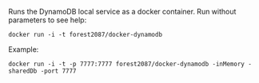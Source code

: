 Runs the DynamoDB local service as a docker container. Run without parameters to see help:

```
docker run -i -t forest2087/docker-dynamodb
```

Example:

```
docker run -i -t -p 7777:7777 forest2087/docker-dynamodb -inMemory -sharedDb -port 7777
```
